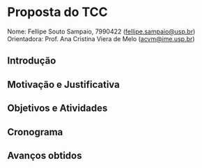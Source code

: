 # Proposta do TCC

Nome: Fellipe Souto Sampaio, 7990422 (fellipe.sampaio@usp.br)
Orientadora: Prof. Ana Cristina Viera de Melo (acvm@ime.usp.br)

## Introdução

## Motivação e Justificativa

## Objetivos e Atividades

## Cronograma

## Avanços obtidos